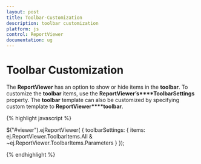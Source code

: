 ```yaml
---
layout: post
title: Toolbar-Customization
description: toolbar customization
platform: js
control: ReportViewer
documentation: ug
---
```


# Toolbar Customization

The **ReportViewer** has an option to show or hide items in the **toolbar**. To customize the **toolbar** items, use the **ReportViewer’s****ToolbarSettings** property. The **toolbar** template can also be customized by specifying custom template to **ReportViewer****toolbar**.

{% highlight javascript %}



$("#viewer").ejReportViewer(
                {
                    toolbarSettings: {
                        items: ej.ReportViewer.ToolbarItems.All & ~ej.ReportViewer.ToolbarItems.Parameters
                    }                });


{% endhighlight %}



